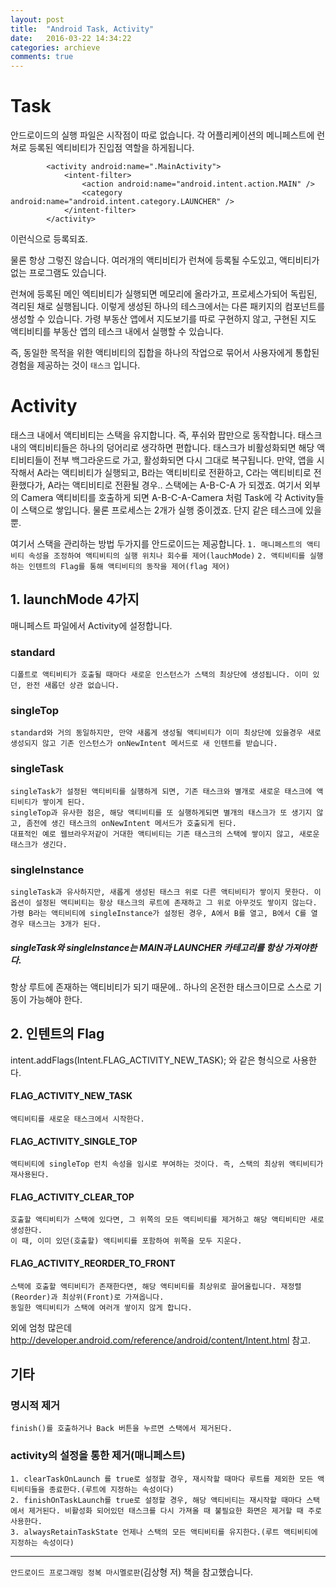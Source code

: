 ```yaml
---
layout: post
title:  "Android Task, Activity"
date:   2016-03-22 14:34:22
categories: archieve
comments: true
---
```


# Task

안드로이드의 실행 파일은 시작점이 따로 없습니다.
각 어플리케이션의 메니페스트에 런쳐로 등록된 엑티비티가 진입점 역할을 하게됩니다.
```
        <activity android:name=".MainActivity">
            <intent-filter>
                <action android:name="android.intent.action.MAIN" />
                <category android:name="android.intent.category.LAUNCHER" />
            </intent-filter>
        </activity>
```
이런식으로 등록되죠.

물론 항상 그렇진 않습니다. 여러개의 액티비티가 런쳐에 등록될 수도있고, 액티비티가 없는 프로그램도 있습니다.


런쳐에 등록된 메인 엑티비티가 실행되면 메모리에 올라가고, 프로세스가되어 독립된, 격리된 채로 실행됩니다.
이렇게 생성된 하나의 테스크에서는 다른 패키지의 컴포넌트를 생성할 수 있습니다.
가령 부동산 앱에서 지도보기를 따로 구현하지 않고, 구현된 지도 액티비티를 부동산 앱의 테스크 내에서 실행할 수 있습니다.

즉, 동일한 목적을 위한 액티비티의 집합을 하나의 작업으로 묶어서 사용자에게 통합된 경험을 제공하는 것이 `태스크` 입니다.

# Activity

태스크 내에서 액티비티는 스택을 유지합니다. 즉, 푸쉬와 팝만으로 동작합니다.
태스크 내의 액티비티들은 하나의 덩어리로 생각하면 편합니다.
태스크가 비활성화되면 해당 액티비티들이 전부 백그라운드로 가고, 활성화되면 다시 그대로 복구됩니다.
만약, 앱을 시작해서 A라는 액티비티가 실행되고, B라는 액티비티로 전환하고, C라는 액티비티로 전환했다가, A라는 액티비티로 전환될 경우..
스택에는 A-B-C-A 가 되겠죠.
여기서 외부의 Camera 액티비티를 호출하게 되면
A-B-C-A-Camera
처럼 Task에 각 Activity들이 스택으로 쌓입니다. 물론 프로세스는 2개가 실행 중이겠죠. 단지 같은 테스크에 있을 뿐.

여기서 스택을 관리하는 방법 두가지를 안드로이드는 제공합니다.
`1. 매니페스트의 액티비티 속성을 조정하여 액티비티의 실행 위치나 회수를 제어(lauchMode)`
`2. 액티비티를 실행하는 인텐트의 Flag를 통해 액티비티의 동작을 제어(flag 제어)`


## 1. launchMode 4가지
매니페스트 파일에서 Activity에 설정합니다.
### standard
	디폴트로 액티비티가 호출될 때마다 새로운 인스턴스가 스택의 최상단에 생성됩니다. 이미 있던, 완전 새롭던 상관 없습니다.
    
### singleTop
	standard와 거의 동일하지만, 만약 새롭게 생성될 액티비티가 이미 최상단에 있을경우 새로 생성되지 않고 기존 인스턴스가 onNewIntent 메서드로 새 인텐트를 받습니다.
    
### singleTask
	singleTask가 설정된 액티비티를 실행하게 되면, 기존 태스크와 별개로 새로운 태스크에 액티비티가 쌓이게 된다.
    singleTop과 유사한 점은, 해당 액티비티를 또 실행하게되면 별개의 태스크가 또 생기지 않고, 좀전에 생긴 태스크의 onNewIntent 메서드가 호출되게 된다.
    대표적인 예로 웹브라우저같이 거대한 액티비티는 기존 태스크의 스택에 쌓이지 않고, 새로운 태스크가 생긴다.
    
### singleInstance
	singleTask과 유사하지만, 새롭게 생성된 태스크 위로 다른 액티비티가 쌓이지 못한다. 이 옵션이 설정된 액티비티는 항상 태스크의 루트에 존재하고 그 위로 아무것도 쌓이지 않는다. 가령 B라는 액티비티에 singleInstance가 설정된 경우, A에서 B를 열고, B에서 C를 열 경우 태스크는 3개가 된다.
    
##### singleTask와 singleInstance는 MAIN과 LAUNCHER 카테고리를 항상 가져야한다.
항상 루트에 존재하는 액티비티가 되기 때문에.. 하나의 온전한 태스크이므로 스스로 기동이 가능해야 한다.

## 2. 인텐트의 Flag
intent.addFlags(Intent.FLAG_ACTIVITY_NEW_TASK); 와 같은 형식으로 사용한다.

#### FLAG_ACTIVITY_NEW_TASK
	액티비티를 새로운 태스크에서 시작한다.
    
#### FLAG_ACTIVITY_SINGLE_TOP
	액티비티에 singleTop 런치 속성을 임시로 부여하는 것이다. 즉, 스택의 최상위 액티비티가 재사용된다.
    
#### FLAG_ACTIVITY_CLEAR_TOP
	호출할 액티비티가 스택에 있다면, 그 위쪽의 모든 액티비티를 제거하고 해당 액티비티만 새로 생성한다.
    이 때, 이미 있던(호출할) 액티비티를 포함하여 위쪽을 모두 지운다.
    
#### FLAG_ACTIVITY_REORDER_TO_FRONT
	스택에 호출할 액티비티가 존재한다면, 해당 액티비티를 최상위로 끌어올립니다. 재정렬(Reorder)과 최상위(Front)로 가져옵니다.
    동일한 액티비티가 스택에 여러개 쌓이지 않게 합니다.
    
외에 엄청 많은데 http://developer.android.com/reference/android/content/Intent.html 참고.

## 기타

### 명시적 제거
	finish()를 호출하거나 Back 버튼을 누르면 스택에서 제거된다.
    
### activity의 설정을 통한 제거(매니페스트)
	1. clearTaskOnLaunch 를 true로 설정할 경우, 재시작할 때마다 루트를 제외한 모든 액티비티들을 종료한다.(루트에 지정하는 속성이다)
	2. finishOnTaskLaunch를 true로 설정할 경우, 해당 액티비티는 재시작할 때마다 스택에서 제거된다. 비활성화 되어있던 태스크를 다시 가져올 때 불필요한 화면은 제거할 때 주로 사용한다. 
	3. alwaysRetainTaskState 언제나 스택의 모든 액티비티를 유지한다.(루트 액티비티에 지정하는 속성이다)




----------------
`안드로이드 프로그래밍 정복 마시멜로판`(김상형 저) 책을 참고했습니다.
    